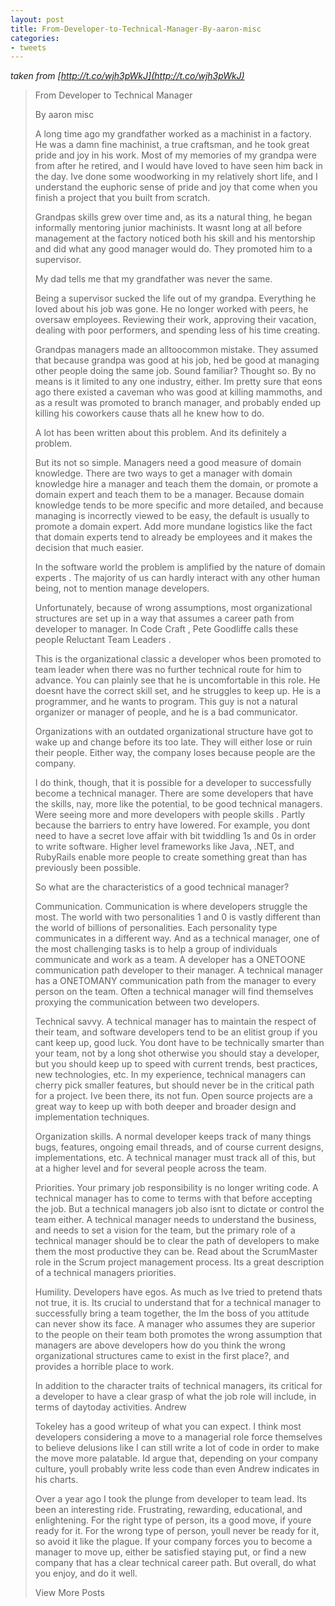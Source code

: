 ```yaml
---
layout: post
title: From-Developer-to-Technical-Manager-By-aaron-misc
categories:
- tweets
---
```

*taken from [http://t.co/wjh3pWkJ](http://t.co/wjh3pWkJ)*
>From Developer to Technical Manager
>
>By aaron  misc
>
>A long time ago my grandfather worked as a machinist in a factory. He was a damn fine machinist, a true craftsman, and he took great pride and joy in his work. Most of my memories of my grandpa were from after he retired, and I would have loved to have seen him back in the day. Ive done some woodworking in my relatively short life, and I understand the euphoric sense of pride and joy that come when you finish a project that you built from scratch.
>
>Grandpas skills grew over time and, as its a natural thing, he began informally mentoring junior machinists. It wasnt long at all before management at the factory noticed both his skill and his mentorship and did what any good manager would do. They promoted him to a supervisor.
>
>My dad tells me that my grandfather was never the same.
>
>Being a supervisor sucked the life out of my grandpa. Everything he loved about his job was gone. He no longer worked with peers, he oversaw employees. Reviewing their work, approving their vacation, dealing with poor performers, and spending less of his time creating.
>
>Grandpas managers made an alltoocommon mistake. They assumed that because grandpa was good at his job, hed be good at managing other people doing the same job. Sound familiar? Thought so. By no means is it limited to any one industry, either. Im pretty sure that eons ago there existed a caveman who was good at killing mammoths, and as a result was promoted to branch manager, and probably ended up killing his coworkers cause thats all he knew how to do.
>
>A lot has been written about this problem. And its definitely a problem.
>
>But its not so simple. Managers need a good measure of domain knowledge. There are two ways to get a manager with domain knowledge hire a manager and teach them the domain, or promote a domain expert and teach them to be a manager. Because domain knowledge tends to be more specific and more detailed, and because managing is incorrectly viewed to be easy, the default is usually to promote a domain expert. Add more mundane logistics like the fact that domain experts tend to already be employees and it makes the decision that much easier.
>
>In the software world the problem is amplified by the nature of domain experts . The majority of us can hardly interact with any other human being, not to mention manage developers.
>
>Unfortunately, because of wrong assumptions, most organizational structures are set up in a way that assumes a career path from developer to manager. In Code Craft , Pete Goodliffe calls these people  Reluctant Team Leaders .
>
>This is the organizational classic a developer whos been promoted to team leader when there was no further technical route for him to advance. You can plainly see that he is uncomfortable in this role. He doesnt have the correct skill set, and he struggles to keep up. He is a programmer, and he wants to program. This guy is not a natural organizer or manager of people, and he is a bad communicator.
>
>Organizations with an outdated organizational structure have got to wake up and change before its too late. They will either lose or ruin their people. Either way, the company loses because people are the company.
>
>I do think, though, that it is possible for a developer to successfully become a technical manager. There are some developers that have the skills, nay, more like the potential, to be good technical managers. Were seeing more and more developers with  people skills . Partly because the barriers to entry have lowered. For example, you dont need to have a secret love affair with bit twiddling 1s and 0s in order to write software. Higher level frameworks like Java, .NET, and RubyRails enable more people to create something great than has previously been possible.
>
>So what are the characteristics of a good technical manager?
>
>Communication. Communication is where developers struggle the most. The world with two personalities 1 and 0 is vastly different than the world of billions of personalities. Each personality type communicates in a different way. And as a technical manager, one of the most challenging tasks is to help a group of individuals communicate and work as a team. A developer has a ONETOONE communication path developer to their manager. A technical manager has a ONETOMANY communication path from the manager to every person on the team. Often a technical manager will find themselves proxying the communication between two developers.
>
>Technical savvy. A technical manager has to maintain the respect of their team, and software developers tend to be an elitist group  if you cant keep up, good luck. You dont have to be technically smarter than your team, not by a long shot otherwise you should stay a developer, but you should keep up to speed with current trends, best practices, new technologies, etc. In my experience, technical managers can  cherry pick  smaller features, but should never be in the critical path for a project. Ive been there, its not fun. Open source projects are a great way to keep up with both deeper and broader design and implementation techniques.
>
>Organization skills. A normal developer keeps track of many things bugs, features, ongoing email threads, and of course current designs, implementations, etc. A technical manager must track all of this, but at a higher level and for several people across the team.
>
>Priorities. Your primary job responsibility is no longer writing code. A technical manager has to come to terms with that before accepting the job. But a technical managers job also isnt to dictate or control the team either. A technical manager needs to understand the business, and needs to set a vision for the team, but the primary role of a technical manager should be to clear the path of developers to make them the most productive they can be. Read about the ScrumMaster role in the Scrum project management process. Its a great description of a technical managers priorities.
>
>Humility. Developers have egos. As much as Ive tried to pretend thats not true, it is. Its crucial to understand that for a technical manager to successfully bring a team together, the Im the boss of you attitude can never show its face. A manager who assumes they are superior to the people on their team both promotes the wrong assumption that managers are above developers how do you think the wrong organizational structures came to exist in the first place?, and provides a horrible place to work.
>
>In addition to the character traits of technical managers, its critical for a developer to have a clear grasp of what the job role will include, in terms of daytoday activities. Andrew
>
>Tokeley has a good writeup of what you can expect. I think most developers considering a move to a managerial role force themselves to believe delusions like I can still write a lot of code in order to make the move more palatable. Id argue that, depending on your company culture, youll probably write less code than even Andrew indicates in his charts.
>
>Over a year ago I took the plunge from developer to team lead. Its been an interesting ride. Frustrating, rewarding, educational, and enlightening. For the right type of person, its a good move, if youre ready for it. For the wrong type of person, youll never be ready for it, so avoid it like the plague. If your company forces you to become a manager to move up, either be satisfied staying put, or find a new company that has a clear technical career path. But overall, do what you enjoy, and do it well.
>
>View More Posts
>
>